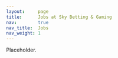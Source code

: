 ```yaml
---
layout:     page
title:      Jobs at Sky Betting & Gaming
nav:        true
nav_title:  Jobs
nav_weight: 1
---
```


Placeholder.